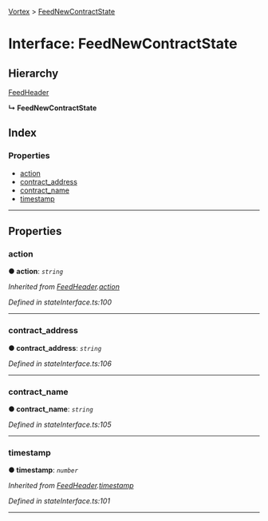[Vortex](../README.md) > [FeedNewContractState](../interfaces/feednewcontractstate.md)

# Interface: FeedNewContractState

## Hierarchy

 [FeedHeader](feedheader.md)

**↳ FeedNewContractState**

## Index

### Properties

* [action](feednewcontractstate.md#action)
* [contract_address](feednewcontractstate.md#contract_address)
* [contract_name](feednewcontractstate.md#contract_name)
* [timestamp](feednewcontractstate.md#timestamp)

---

## Properties

<a id="action"></a>

###  action

**● action**: *`string`*

*Inherited from [FeedHeader](feedheader.md).[action](feedheader.md#action)*

*Defined in stateInterface.ts:100*

___
<a id="contract_address"></a>

###  contract_address

**● contract_address**: *`string`*

*Defined in stateInterface.ts:106*

___
<a id="contract_name"></a>

###  contract_name

**● contract_name**: *`string`*

*Defined in stateInterface.ts:105*

___
<a id="timestamp"></a>

###  timestamp

**● timestamp**: *`number`*

*Inherited from [FeedHeader](feedheader.md).[timestamp](feedheader.md#timestamp)*

*Defined in stateInterface.ts:101*

___

